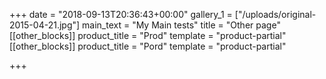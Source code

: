 +++
date = "2018-09-13T20:36:43+00:00"
gallery_1 = ["/uploads/original-2015-04-21.jpg"]
main_text = "My Main tests"
title = "Other page"
[[other_blocks]]
product_title = "Prod"
template = "product-partial"
[[other_blocks]]
product_title = "Pord"
template = "product-partial"

+++

